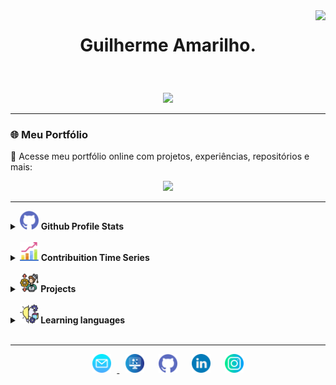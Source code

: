 <img align="right" src="https://visitor-badge.laobi.icu/badge?page_id=guilhermeAmarilho&style=flat-square">

# <p align="center">Guilherme Amarilho.</p>

<br>

<p align="center"> <img src = "https://readme-typing-svg.herokuapp.com?&color=FFFFFF&background=060630&center=true&vCenter=true&width=300&height=30&lines=Full-Stack+Developer;%2B+6+years+learning;Aways+learing+new+thinks"> </p>

---

### 🌐 Meu Portfólio

🎯 Acesse meu portfólio online com projetos, experiências, repositórios e mais:
<p align="center">
  <a href="http://guilhermeamarilho.github.io/" target="_blank">
    <img src="https://img.shields.io/badge/Portf%C3%B3lio-Visitar-blueviolredet?style=for-the-badge&logo=github">
  </a>  
</p>

---

<details>	
    <summary>
        <img src="img/github.png" width="30px" />
        <b> Github Profile Stats</b>
    </summary>
    <img height="180em" src="https://github-readme-stats.vercel.app/api?username=guilhermeamarilho&show_icons=true&count_private=true&theme=react&hide_border=true&bg_color=060630&title_color=79ff97&icon_color=79ff97"/>
    <img height="180em" src="https://github-readme-stats.vercel.app/api/top-langs/?username=guilhermeamarilho&langs_count=8&layout=compact&theme=react&hide_border=true&bg_color=060630&title_color=79ff97&icon_color=79ff97"/>
</details>

<br>

<details>
    <summary>
        <img src="img/graphic.png" width="30px"/>
        <b>Contribuition Time Series</b>
    </summary>
    <picture>
        <source media="(prefers-color-scheme: dark)" srcset="https://raw.githubusercontent.com/guilhermeamarilho/guilhermeamarilho/output/github-contribution-grid-snake-dark.svg"> 
        <source media="(prefers-color-scheme: light)" srcset="https://raw.githubusercontent.com/guilhermeamarilho/guilhermeamarilho/output/github-contribution-grid-snake.svg"> 
        <img alt="animação de cobra da grade de contribuição do github" src="https://raw.githubusercontent.com/guilhermeamarilho/guilhermeamarilho/output/github-contribution-grid-snake.svg"> 
    </picture>
</details>

<br>

<details>
	<summary>
		<b> 
		<img src="img/projects.png" width="30px"/> Projects
		</b>
	</summary>
	<summary>
		<ul style="padding-left: 2em; font-weight:bold;">
			<details open>
				<summary>
					<b> 
					<img src="img/javascript.png" width="30px"/> Javascript
					</b>
				</summary>
				<li style="margin-left: 2em;"><a href="https://guilhermeamarilho.github.io/BoxPlot" target="_blank" style="text-decoration; color: #2c3e50;">Gerador de gráfico de caixas (Js) </a></li>
				<li style="margin-left: 2em;"><a href="https://guilhermeamarilho.github.io/Histograma" target="_blank" style="text-decoration; color: #2c3e50;">Gerador de gráfico de histograma (Js) </a></li>
				<li style="margin-left: 2em;"><a href="https://guilhermeamarilho.github.io/angry_chicken" target="_blank" style="text-decoration; color: #2c3e50;">Angry Chicken (Js)</a></li>
				<li style="margin-left: 2em;"><a href="https://guilhermeamarilho.github.io/Cadastro_Series" target="_blank" style="text-decoration; color: #2c3e50;">Cadastro_Series (Js)</a></li>
				<li style="margin-left: 2em;"><a href="https://guilhermeamarilho.github.io/Projeto_Fisica" target="_blank" style="text-decoration; color: #2c3e50;">Simulador de física (Js)</a></li>
				<li style="margin-left: 2em;"><a href="https://guilhermeamarilho.github.io/ParaBocha" target="_blank" style="text-decoration; color: #2c3e50;">ParaBocha (Js)</a></li>
			</details>
			<details open>
				<summary>
					<b> 
					<img src="img/html.png" width="30px"/> HTML
					</b>
				</summary>
				<li style="margin-left: 2em;"><a href="https://guilhermeamarilho.github.io/Projeto_postagens" target="_blank" style="text-decoration; color: #2c3e50;">Projeto Postagens (HTML)</a></li>
				<li style="margin-left: 2em;"><a href="https://guilhermeamarilho.github.io/Arkadia" target="_blank" style="text-decoration; color: #2c3e50;">Projeto Arkadia (HTML)</a></li>
				<li style="margin-left: 2em;"><a href="https://guilhermeamarilho.github.io/MatchLocation" target="_blank" style="text-decoration; color: #2c3e50;">Projeto MatchLocation (HTML)</a></li>
				<li style="margin-left: 2em;"><a href="https://guilhermeamarilho.github.io/LifeStyle" target="_blank" style="text-decoration; color: #2c3e50;">LifeStyle (HTML)</a></li>
				<li style="margin-left: 2em;"><a href="https://guilhermeamarilho.github.io/Phonemania" target="_blank" style="text-decoration; color: #2c3e50;">Phonemania (HTML)</a></li>
			</details>
			<details open>
				<summary>
					<b> 
					<img src="img/php.png" width="30px"/> PHP
					</b>
				</summary>
                <li style="margin-left: 2em;"><a href="https://guilhermeamarilho.github.io/SimulaEmpresa" target="_blank" style="text-decoration; color: #2c3e50;">SimulaEmpresa (PHP)</a></li>
                <li style="margin-left: 2em;"><a href="https://guilhermeamarilho.github.io/FileParts" target="_blank" style="text-decoration; color: #2c3e50;">FileParts (PHP)</a></li>
                <li style="margin-left: 2em;"><a href="https://guilhermeamarilho.github.io/Farmacontrol/readme.md" target="_blank" style="text-decoration; color: #2c3e50;">Farmacontrol (PHP)</a></li>
				<li style="margin-left: 2em;"><a href="https://guilhermeamarilho.github.io/Cantina_MarketPlace" target="_blank" style="text-decoration; color: #2c3e50;">Cantina MarketPlace (php)</a></li>
				<li style="margin-left: 2em;"><a href="https://guilhermeamarilho.github.io/Cadastro_De_Arquivos" target="_blank" style="text-decoration; color: #2c3e50;">Cadastro De Arquivos (PHP)</a></li>
				<li style="margin-left: 2em;"><a href="https://guilhermeamarilho.github.io/Nottas/readme.md" target="_blank" style="text-decoration; color: #2c3e50;">Nottas - Marketplace (PHP)</a></li>
				<li style="margin-left: 2em;"><a href="https://guilhermeamarilho.github.io/ConsultaPro" target="_blank" style="text-decoration; color: #2c3e50;">ConsultaPro (PHP)</a></li>
				<li style="margin-left: 2em;"><a href="https://guilhermeamarilho.github.io/ClienteManager" target="_blank" style="text-decoration; color: #2c3e50;">ClienteManager (PHP)</a></li>
			</details>
			<details open>
				<summary>
					<b> 
					<img src="img/c.png" width="30px"/> C
					</b>
				</summary>
				<li style="margin-left: 2em;"><a href="https://guilhermeamarilho.github.io/Aproximacao_MonteCarlo" target="_blank" style="text-decoration; color: #2c3e50;">Aproximacao MonteCarlo (C)</a></li>
				<li style="margin-left: 2em;"><a href="https://guilhermeamarilho.github.io/Arvores_Binarias" target="_blank" style="text-decoration; color: #2c3e50;">Arvores Binárias (C)</a></li>
				<li style="margin-left: 2em;"><a href="https://guilhermeamarilho.github.io/Projeto_Hashing" target="_blank" style="text-decoration; color: #2c3e50;">Projeto de Hashing (C)</a></li>
				<li style="margin-left: 2em;"><a href="https://guilhermeamarilho.github.io/Projeto_Trade" target="_blank" style="text-decoration; color: #2c3e50;">Projeto Trade (C)</a></li>
			</details>
			<details open>
				<summary>
					<b> 
					<img src="img/python.png" width="30px"/> Python
					</b>
				</summary>
				<li style="margin-left: 2em;"><a href="https://guilhermeamarilho.github.io/Projeto_Escola" target="_blank" style="text-decoration; color: #2c3e50;">Projeto Escola (Py)</a></li>
				<li style="margin-left: 2em;"><a href="https://guilhermeamarilho.github.io/Projeto_Imagens" target="_blank" style="text-decoration; color: #2c3e50;">Projeto Imagens (Py)</a></li>
				<li style="margin-left: 2em;"><a href="https://guilhermeamarilho.github.io/Flask_MVC" target="_blank" style="text-decoration; color: #2c3e50;">Flask com MVC (Py)</a></li>
				<li style="margin-left: 2em;"><a href="https://guilhermeamarilho.github.io/Flask_WTF" target="_blank" style="text-decoration; color: #2c3e50;">Flask com WTF (Py)</a></li>
			</details>
			<details open>
				<summary>
					<b> 
					<img src="img/flutter.png" width="30px"/> Flutter
					</b>
				</summary>
				<li style="margin-left: 2em;"><a href="https://guilhermeamarilho.github.io/FlutterCam" target="_blank" style="text-decoration; color: #2c3e50;">FlutterCam (Dart)</a></li>
				<li style="margin-left: 2em;"><a href="https://guilhermeamarilho.github.io/FlutterLoginPage" target="_blank" style="text-decoration; color: #2c3e50;">Login Page (Dart)</a></li>
			</details>
			<details open>
				<summary>
					<b> 
					<img src="img/java.png" width="30px"/> Java
					</b>
				</summary>
				<li style="margin-left: 2em;"><a href="https://guilhermeamarilho.github.io/Projeto_HelpDesk" target="_blank" style="text-decoration; color: #2c3e50;">Projeto HelpDesk (Java)</a></li>
			</details>
		</ul>
	</summary>
</details>

<br>

<details>
    <summary>
        <b> 
        <img src="img/forLearning.png" width="30px"/> Learning languages
        </b>
    </summary>
    <ul style="padding-left: 2em; font-weight:bold;">
        <li style="margin-left: 2em;display:flex;flex-direction: row;align-items: center">
            <img src="img/javascript.png" width="30px"/> 
            <a href="https://github.com/GuilhermeAmarilho/Arquivos/tree/master/AprendendoLinguagens/Js" target="_blank" style="text-decoration; color: #2c3e50;">Javascript</a>
        </li>
        <li style="margin-left: 2em;display:flex;flex-direction: row;align-items: center">
            <img src="img/c.png" width="30px"/> 
            <a href="https://github.com/GuilhermeAmarilho/Arquivos/tree/master/AprendendoLinguagens/C" target="_blank" style="text-decoration; color: #2c3e50;">C</a>
        </li>
        <li style="margin-left: 2em;display:flex;flex-direction: row;align-items: center">
            <img src="img/git.png" width="30px"/> 
            <a href="https://github.com/GuilhermeAmarilho/Arquivos/tree/master/AprendendoLinguagens/GIT-GITHUB" target="_blank" style="text-decoration; color: #2c3e50;">GIT - GITHUB</a>
        </li>
        <li style="margin-left: 2em;display:flex;flex-direction: row;align-items: center">
            <img src="img/html.png" width="30px"/> 
            <a href="https://github.com/GuilhermeAmarilho/Arquivos/tree/master/AprendendoLinguagens/Html-Css" target="_blank" style="text-decoration; color: #2c3e50;">HTML e CSS</a>
        </li>
        <li style="margin-left: 2em;display:flex;flex-direction: row;align-items: center">
            <img src="img/java.png" width="30px"/> 
            <a href="https://github.com/GuilhermeAmarilho/Arquivos/tree/master/AprendendoLinguagens/Java" target="_blank" style="text-decoration; color: #2c3e50;">Java</a>
        </li>
        <li style="margin-left: 2em;display:flex;flex-direction: row;align-items: center">
            <img src="img/jquery.png" width="30px"/> 
            <a href="https://github.com/GuilhermeAmarilho/Arquivos/tree/master/AprendendoLinguagens/Jquery" target="_blank" style="text-decoration; color: #2c3e50;">JQuery</a>
        </li>
        <li style="margin-left: 2em;display:flex;flex-direction: row;align-items: center">
            <img src="img/markdown.png" width="30px"/> 
            <a href="https://github.com/GuilhermeAmarilho/Arquivos/tree/master/AprendendoLinguagens/Markdown" target="_blank" style="text-decoration; color: #2c3e50;">Markdown</a>
        </li>
        <li style="margin-left: 2em;display:flex;flex-direction: row;align-items: center">
            <img src="img/php.png" width="30px"/> 
            <a href="https://github.com/GuilhermeAmarilho/Arquivos/tree/master/AprendendoLinguagens/PHP" target="_blank" style="text-decoration; color: #2c3e50;">PHP</a>
        </li>
        <li style="margin-left: 2em;display:flex;flex-direction: row;align-items: center">
            <img src="img/python.png" width="30px"/> 
            <a href="https://github.com/GuilhermeAmarilho/Arquivos/tree/master/AprendendoLinguagens/Python" target="_blank" style="text-decoration; color: #2c3e50;">Python</a>
        </li>
        <li style="margin-left: 2em;display:flex;flex-direction: row;align-items: center">
            <img src="img/sql.png" width="30px"/> 
            <a href="https://github.com/GuilhermeAmarilho/Arquivos/tree/master/AprendendoLinguagens/Sql" target="_blank" style="text-decoration; color: #2c3e50;">SQL</a>
        </li>
    </ul>
    <br>

</details>

<br>

---

<p  align="center">
    <a href="mailto:guiamarilho1@gmail.com"><img src="img/mail.png"   width="30px" style="padding:0 1vw ">
    <a href="https://guilhermeamarilho.github.io/" target="_blank"><img src="img/site.png"  width="30px" style="padding:0 1vw"></a>
    <a href="https://github.com/GuilhermeAmarilho" target="_blank"><img src="img/github.png"  width="30px" style="padding:0 1vw"></a>
    <a href="https://www.linkedin.com/in/amarilho/" target="_blank"><img src="img/linkedin.png"  width="30px" style="padding:0 1vw"></a>
    <a href="https://instagram.com/gui_amarilho" target="_blank"><img src="img/instagram.png"  width="30px" style="padding:0 1vw"></a>
</p>
